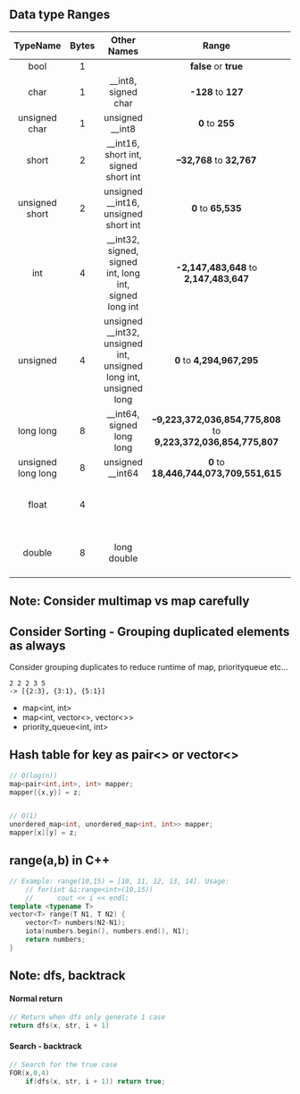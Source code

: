 
## Data type Ranges

|    **TypeName**    | **Bytes** |                          **Other Names**                         |                             **Range**                            |              **Range E**               |
|:------------------:|:---------:|:----------------------------------------------------------------:|:----------------------------------------------------------------:|:--------------------------------------:|
|        bool        |     1     |                                                                  |                      __false__  or __true__                      |                                        |
|        char        |     1     | __int8, signed char                                              |                       __-128__  to __127__                       |     __-1.28E+02__  to __1.27E+02__     |
|    unsigned char   |     1     | unsigned __int8                                                  |                         __0__  to __255__                        |         __0__  to __2.55E+02__         |
|        short       |     2     | __int16, short int, signed short int                             |                    __–32,768__  to __32,767__                    |     __-3.27E+04__  to __3.27E+04__     |
|   unsigned short   |     2     | unsigned __int16, unsigned short int                             |                       __0__  to __65,535__                       |         __0__  to __6.55E+04__         |
|         int        |     4     | __int32, signed, signed int, long int, signed long int           |             __-2,147,483,648__  to __2,147,483,647__             |     __-2.14E+09__  to __2.14E+09__     |
|      unsigned      |     4     | unsigned __int32, unsigned int, unsigned long int, unsigned long |                    __0__  to __4,294,967,295__                   |         __0__  to __4.29E+09__         |
|      long long     |     8     | __int64, signed long long                                        | __–9,223,372,036,854,775,808__  to __9,223,372,036,854,775,807__ |     __-9.22E+18__  to __9.22E+18__     |
| unsigned long long |     8     | unsigned __int64                                                 |             __0__  to __18,446,744,073,709,551,615__             |         __0__  to __1.84E+19__         |
|        float       |     4     |                                                                  |                                                                  |   Min: __1.17E-38__  Max: __3.4E+38__  |
|       double       |     8     | long double                                                      |                                                                  | Min: __2.22E-308__  Max: __1.79E+308__ |


## Note: Consider multimap vs map carefully

## Consider Sorting - Grouping duplicated elements as always
Consider grouping duplicates to reduce runtime of map, priorityqueue etc...

    2 2 2 3 5
    -> [{2:3}, {3:1}, {5:1}]

- map<int, int>
- map<int, vector<>, vector<>>
- priority_queue<int, int>

## Hash table for key as pair<> or vector<>

```C++
// O(log(n))
map<pair<int,int>, int> mapper;
mapper[{x,y}] = z;


// O(1)
unordered_map<int, unordered_map<int, int>> mapper;
mapper[x][y] = z;
```

## range(a,b) in C++

```C++
// Example: range(10,15) = [10, 11, 12, 13, 14]. Usage:
    // for(int &i:range<int>(10,15))
    //      cout << i << endl;
template <typename T>
vector<T> range(T N1, T N2) {
    vector<T> numbers(N2-N1);
    iota(numbers.begin(), numbers.end(), N1);
    return numbers;
}
```

## Note: dfs, backtrack
#### Normal return

```C++
// Return when dfs only generate 1 case
return dfs(x, str, i + 1)
```

#### Search - backtrack

```C++
// Search for the true case
FOR(x,0,4)
	if(dfs(x, str, i + 1)) return true;
```
